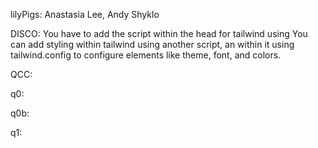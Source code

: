 lilyPigs: Anastasia Lee, Andy Shyklo

DISCO:
You have to add the script within the head for tailwind using <script src="https://cdn.tailwindcss.com"></script>
You can add styling within tailwind using another script, an within it using tailwind.config to configure elements like theme, font, and colors.


QCC:

q0:

q0b:

q1:

